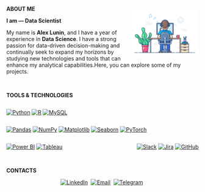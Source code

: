 <b>ABOUT ME</b>
<img align="right" width="35%" src="attachments/gif/Gif_animation.gif">

<b>I am — Data Scientist</b>
<p align="left">
My name is <b>Alex Lunin</b>, and I have a year of experience in <b>Data Science</b>. I have a strong passion for data-driven decision-making and continually seek to expand my horizons by studying new technologies and tools that can enhance my analytical capabilities.Here, you can explore some of my projects.
</p>

<br/>

<b>TOOLS & TECHNOLOGIES</b>
<div style="display: flex; flex-wrap: wrap; justify-content: space-between;">

<!-- Programming Languages -->
<a href="https://www.python.org/"><img title="Python" src="https://img.shields.io/badge/-Python-3776AB?logo=python&style=for-the-badge"></a>
<a href="https://www.r-project.org/"><img title="R" src="https://img.shields.io/badge/-R-276DC3?logo=r&style=for-the-badge"></a>
<a href="https://www.mysql.com/"><img title="MySQL" src="https://img.shields.io/badge/-MySQL-4479A1?logo=mysql&style=for-the-badge"></a>

<!-- Data Analysis Libraries -->
<a href="https://pandas.pydata.org/"><img title="Pandas" src="https://img.shields.io/badge/-Pandas-150458?logo=pandas&style=for-the-badge"></a>
<a href="https://numpy.org/"><img title="NumPy" src="https://img.shields.io/badge/-NumPy-013243?logo=numpy&style=for-the-badge"></a>
<a href="https://matplotlib.org/"><img title="Matplotlib" src="https://img.shields.io/badge/-Matplotlib-3776AB?logo=matplotlib&style=for-the-badge"></a>
<a href="https://seaborn.pydata.org/"><img title="Seaborn" src="https://img.shields.io/badge/-Seaborn-9966CC?logo=seaborn&style=for-the-badge"></a>
<a href="https://pytorch.org/"><img title="PyTorch" src="https://img.shields.io/badge/-PyTorch-EE4C2C?logo=pytorch&style=for-the-badge"></a>

<!-- Data Visualization Tools -->
<a href="https://powerbi.microsoft.com/"><img title="Power BI" src="https://img.shields.io/badge/-Power%20BI-F2C811?logo=powerbi&style=for-the-badge"></a>
<a href="https://www.tableau.com/"><img title="Tableau" src="https://img.shields.io/badge/-Tableau-E97627?logo=tableau&style=for-the-badge"></a>

<!-- Collaboration Tools -->
<a href="https://slack.com/"><img title="Slack" src="https://img.shields.io/badge/-Slack-4A154B?logo=slack&style=for-the-badge"></a>
<a href="https://www.jira.com/"><img title="Jira" src="https://img.shields.io/badge/-Jira-0052CC?logo=jira&style=for-the-badge"></a>
<a href="https://github.com/"><img title="GitHub" src="https://img.shields.io/badge/-GitHub-181717?logo=github&style=for-the-badge"></a>
</div>

<br/>

<b>CONTACTS</b>
<p align="center">
<a href="https://www.linkedin.com/in/alex-lunin-4b73bb369/"><img width=5% title="LinkedIn" src="https://cdn-icons-png.flaticon.com/512/174/174857.png"></a>&nbsp;
<a href="mailto:a.lunin.work@gmail.com"><img width=5% title="Email" src="https://cdn-icons-png.flaticon.com/512/732/732200.png"></a>&nbsp;
<a href="https://t.me/xkotoffx"><img width=5% title="Telegram" src="https://cdn-icons-png.flaticon.com/512/2111/2111646.png"></a>&nbsp;
</p>

<br/>
